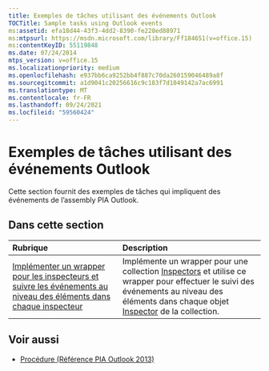 ```yaml
---
title: Exemples de tâches utilisant des événements Outlook
TOCTitle: Sample tasks using Outlook events
ms:assetid: efa18d44-43f3-4dd2-8390-fe228ed88971
ms:mtpsurl: https://msdn.microsoft.com/library/Ff184651(v=office.15)
ms:contentKeyID: 55119848
ms.date: 07/24/2014
mtps_version: v=office.15
ms.localizationpriority: medium
ms.openlocfilehash: e937bb6ca9252bb4f887c70da260159046489a8f
ms.sourcegitcommit: a1d9041c20256616c9c183f7d1049142a7ac6991
ms.translationtype: MT
ms.contentlocale: fr-FR
ms.lasthandoff: 09/24/2021
ms.locfileid: "59560424"
---
```

# <a name="sample-tasks-using-outlook-events"></a>Exemples de tâches utilisant des événements Outlook

Cette section fournit des exemples de tâches qui impliquent des événements de l’assembly PIA Outlook.

## <a name="in-this-section"></a>Dans cette section

|Rubrique|Description|
|:----|:----------|
|[Implémenter un wrapper pour les inspecteurs et suivre les événements au niveau des éléments dans chaque inspecteur](how-to-implement-a-wrapper-for-inspectors-and-track-item-level-events-in-each-inspector.md)  |Implémente un wrapper pour une collection [Inspectors](https://msdn.microsoft.com/library/bb623458\(v=office.15\)) et utilise ce wrapper pour effectuer le suivi des événements au niveau des éléments dans chaque objet [Inspector](https://msdn.microsoft.com/library/bb647744\(v=office.15\)) de la collection.|

## <a name="see-also"></a>Voir aussi

- [Procédure (Référence PIA Outlook 2013)](how-do-i-outlook-2013-pia-reference.md)

